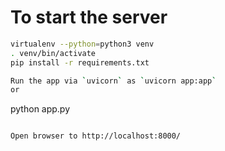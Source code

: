 # To start the server

```sh
virtualenv --python=python3 venv
. venv/bin/activate
pip install -r requirements.txt

Run the app via `uvicorn` as `uvicorn app:app`
or
```
python app.py
```

Open browser to http://localhost:8000/

